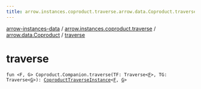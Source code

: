 ```yaml
---
title: arrow.instances.coproduct.traverse.arrow.data.Coproduct.traverse - arrow-instances-data
---
```


[arrow-instances-data](../../index.html) / [arrow.instances.coproduct.traverse](../index.html) / [arrow.data.Coproduct](index.html) / [traverse](./traverse.html)

# traverse

`fun <F, G> Coproduct.Companion.traverse(TF: Traverse<`[`F`](traverse.html#F)`>, TG: Traverse<`[`G`](traverse.html#G)`>): `[`CoproductTraverseInstance`](../../arrow.instances/-coproduct-traverse-instance/index.html)`<`[`F`](traverse.html#F)`, `[`G`](traverse.html#G)`>`